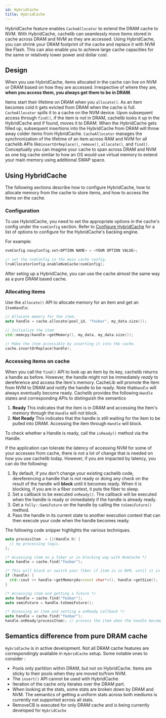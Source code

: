 ```yaml
---
id: HybridCache
title: HybridCache
---
```


HybridCache feature enables `CacheAllocator` to extend the DRAM cache to NVM. With HybridCache, cachelib can seamlessly move Items stored in cache across DRAM and NVM as they are accessed. Using HybridCache, you can shrink your DRAM footprint of the cache and replace it with NVM like Flash. This can also enable you to achieve large cache capacities for the same or relatively lower power and dollar cost.

## Design

When you use HybridCache, items allocated in the cache can live on NVM or DRAM based on how they are accessed. Irrespective of where they are, **when you access them, you always get them to be in DRAM**.

Items start their lifetime on DRAM when you `allocate()`. As an item becomes cold it gets evicted from DRAM when the cache is full. `CacheAllocator` spills it to a cache on the NVM device. Upon subsequent access through `find()`, if the item is not in DRAM, cachelib looks it up in the HybridCache and if found, moves it to DRAM. When the HybridCache gets filled up, subsequent insertions into the HybridCache from DRAM  will throw away colder items from HybridCache. `CacheAllocator` manages the synchronization of the lifetime of an item across RAM and NVM for all cachelib APIs like`insertOrReplace()`, `remove()`, `allocate()`, and `find()`. Conceptually you can imagine your cache to span across DRAM and NVM as one big cache similar to how an OS would use virtual memory to extend your main memory using additional SWAP space.

## Using HybridCache

The following sections describe how to configure HybridCache, how to allocate memory from the cache to store items, and how to access the items on the cache.

### Configuration

To use HybridCache, you need to set the appropriate options in the cache's config under the `nvmConfig` section. Refer to [Configure HybridCache](Configure_HybridCache) for a list of options to configure for the HybridCache's backing engine.

For example:


```cpp
nvmConfig.navyConfig.set<OPTION NAME> = <YOUR OPTION VALUE>;

// set the nvmConfig in the main cache config.
lruAllocatorConfig.enableNvmCache(nvmConfig);
```


After seting up a HybridCache, you can use the cache almost the same way as a pure DRAM based cache.

### Allocating items

Use the `allocate()` API to allocate memory for an item and get an `ItemHandle`:


```cpp
// Allocate memory for the item.
auto handle = cache.allocate(pool_id, "foobar", my_data.size());

// Initialize the item
std::memcpy(handle->getMemory(), my_data, my_data.size());

// Make the item accessible by inserting it into the cache.
cache.insertOrReplace(handle);
```


### Accessing items on cache

When you call the `find()` API to look up an item by its key, cachelib returns a handle as before. However, the handle might not be immediately *ready* to dereference and access the item's memory.  CacheLib will promote the item from NVM to DRAM and notify the handle to be ready. Note that`Handle` will always eventually become ready. Cachelib provides the following `Handle`  states and corresponding APIs to distinguish the semantics

1. **Ready**
This indicates that the item is in DRAM and accessing the Item's memory through the `Handle` will not block.
2. **Not Ready**
This indicates that the handle is still waiting for the item to be pulled into DRAM. Accessing the item through `Handle` will block.

To check whether a Handle is ready, call the `isReady()` method via the Handle.

If the application can tolerate the latency of accessing NVM for some of your accesses from cache, there is not a lot of change that is needed on how you use cachelib today. However, if you are impacted by latency, you can do the following:

1. By default, if you don't change your existing cachelib code, dereferencing a handle that is not ready or doing any check on the result of the handle will **block** until it becomes ready. When it is blocking, if you are in a fiber context, it puts the fiber to sleep.
2. Set a callback to be executed `onReady()`. The callback will be executed when the handle is ready or immediately if the handle is already ready.
3. Get a `folly::SemiFuture` on the handle by calling the `toSemiFuture()` method.
4. Pass the handle in its current state to another execution context that can then execute your code when the handle becomes ready.

The following code snipper highlights the various techniques.


```cpp
auto processItem  = [](Handle h) {
  // my processing logic.
};

/* Accessing item on a fiber or in blocking way with NvmCache */
auto handle = cache.find("foobar");

/* This will block or switch your fiber if item is in NVM, until it is ready. */
if (handle) {
  std::cout << handle->getMemoryAs<const char*>(), handle->getSize();
}

/* Accessing item and getting a future */
auto handle = cache.find("foobar");
auto semiFuture = handle.toSemiFuture();

/* Accessing an item and setting a onReady callback */
auto handle = cache.find("foobar");
handle.onReady(processItem); // process the item when the handle becomes ready
```


## Semantics difference from pure DRAM cache

`HybridCache` is in active development. Not all DRAM cache features are correspondingly available in `HybridCache` setup. Some notable ones to consider :

- Pools only partition within DRAM, but not on HybridCache.  Items are sticky to their pools when they are moved to/from NVM.
- The `insert()` API cannot be used with HybridCache.
- Iteration of the cache only iterates over the DRAM part.
- When looking at the stats, some stats are broken down by DRAM and NVM. The semantics of getting a uniform stats across both mediums is currently not supported across all stats.
- RemoveCB is executed for only DRAM cache and is being currently developed
  for `HybridCache`
